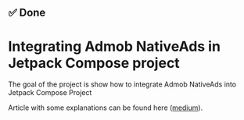 ## ✅ Done

# Integrating Admob NativeAds in Jetpack Compose project

The goal of the project is show how to integrate Admob NativeAds into Jetpack Compose Project

Article with some explanations can be found here ([medium]([url](https://medium.com/@nikitin.ninise/why-admob-ads-are-not-supported-in-jetpack-compose-a-developers-workaround-52b5a6528854))).
